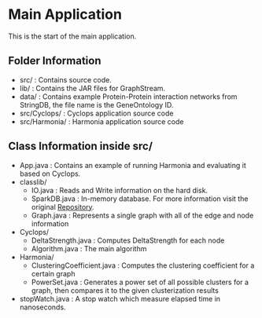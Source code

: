 # Main Application
This is the start of the main application.

## Folder Information
- src/ : Contains source code.
- lib/ : Contains the JAR files for GraphStream.
- data/ : Contains example Protein-Protein interaction networks from StringDB, the file name is the GeneOntology ID.
- src/Cyclops/ : Cyclops application source code
- src/Harmonia/ : Harmonia application source code

## Class Information inside src/
- App.java : Contains an example of running Harmonia and evaluating it based on Cyclops.
- classlib/
    - IO.java : Reads and Write information on the hard disk.
    - SparkDB.java : In-memory database. For more information visit the original [Repository](https://github.com/NaDeSys/SparkDB).
    - Graph.java : Represents a single graph with all of the edge and node information
- Cyclops/
    - DeltaStrength.java : Computes DeltaStrength for each node
    - Algorithm.java : The main algorithm
- Harmonia/
    - ClusteringCoefficient.java : Computes the clustering coefficient for a certain graph
    - PowerSet.java : Generates a power set of all possible clusters for a graph, then compares it to the given clusterization results
- stopWatch.java : A stop watch which measure elapsed time in nanoseconds.